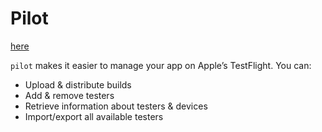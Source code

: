 # Pilot

[here](https://docs.fastlane.tools/actions/pilot/)

`pilot` makes it easier to manage your app on Apple’s TestFlight. You can:

* Upload & distribute builds
* Add & remove testers
* Retrieve information about testers & devices
* Import/export all available testers
